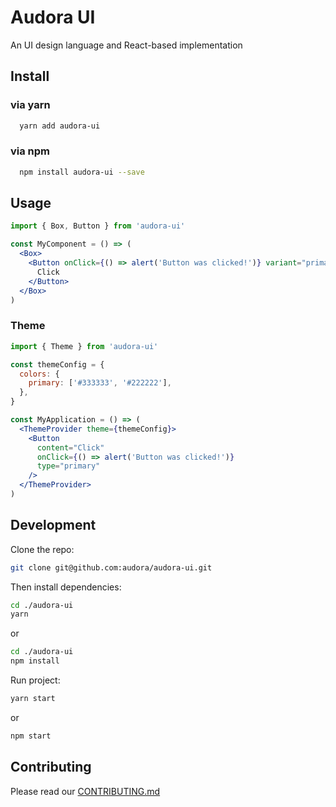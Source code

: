 # Audora UI

An UI design language and React-based implementation

## Install

### via yarn

```bash
  yarn add audora-ui
```

### via npm

```bash
  npm install audora-ui --save
```

## Usage

```jsx
import { Box, Button } from 'audora-ui'

const MyComponent = () => (
  <Box>
    <Button onClick={() => alert('Button was clicked!')} variant="primary">
      Click
    </Button>
  </Box>
)
```

### Theme

```jsx
import { Theme } from 'audora-ui'

const themeConfig = {
  colors: {
    primary: ['#333333', '#222222'],
  },
}

const MyApplication = () => (
  <ThemeProvider theme={themeConfig}>
    <Button
      content="Click"
      onClick={() => alert('Button was clicked!')}
      type="primary"
    />
  </ThemeProvider>
)
```

## Development

Clone the repo:

```bash
git clone git@github.com:audora/audora-ui.git
```

Then install dependencies:

```bash
cd ./audora-ui
yarn
```

or

```bash
cd ./audora-ui
npm install
```

Run project:

```bash
yarn start
```

or

```bash
npm start
```

## Contributing

Please read our [CONTRIBUTING.md](https://github.com/audora/audora-ui/blob/master/CONTRIBUTING.md)
